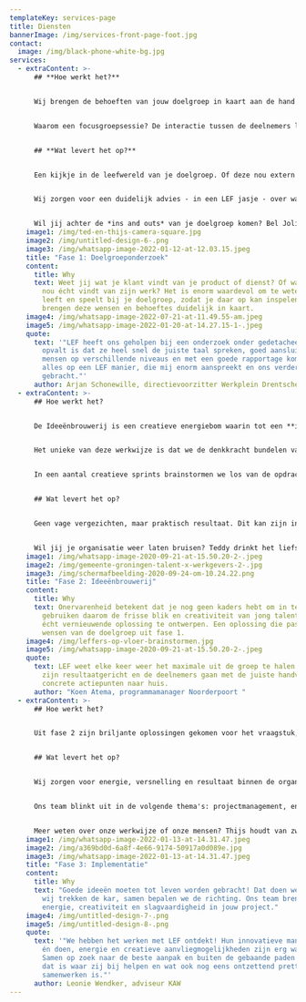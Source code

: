 ```yaml
---
templateKey: services-page
title: Diensten
bannerImage: /img/services-front-page-foot.jpg
contact:
  image: /img/black-phone-white-bg.jpg
services:
  - extraContent: >-
      ## **Hoe werkt het?**


      Wij brengen de behoeften van jouw doelgroep in kaart aan de hand van **kwalitatief doelgroeponderzoek**, door middel van focusgroepen en co-creatie.


      Waarom een focusgroepsessie? De interactie tussen de deelnemers levert extra waardevolle informatie op over hun ervaringen, frustraties en behoeften. Waar vragenlijsten en enquêtes een hoop platte data geven, zorgt een focusgroep voor een driedimensionaal beeld waarin de 'waarom' van een bepaalde zienswijze sterk naar voren komt. 


      ## **Wat levert het op?**


      Een kijkje in de leefwereld van je doelgroep. Of deze nou extern (de klant of afnemer), of intern (de medewerker) is, de belangrijkste vraag is wat de doelgroep nou écht wil. En waarom is dat hun behoefte? Maar ook, wat voor ideeën hebben ze zelf om hierin te voorzien?  


      Wij zorgen voor een duidelijk advies - in een LEF jasje - over wat er nodig is om de juiste veranderingen of verbeteringen in gang te zetten. Heb je daarvoor nog meer inspiratie nodig? Dan helpen we je graag in **Fase 2.**


      Wil jij achter de *ins and outs* van je doelgroep komen? Bel Joline. Ze houdt van een extra sterke cappuccino en zegt geen nee tegen een chocoladekoekje: **joline@lefgroningen.nl** of **06-246 76 712**
    image1: /img/ted-en-thijs-camera-square.jpg
    image2: /img/untitled-design-6-.png
    image3: /img/whatsapp-image-2022-01-12-at-12.03.15.jpeg
    title: "Fase 1: Doelgroeponderzoek"
    content:
      title: Why
      text: Weet jij wat je klant vindt van je product of dienst? Of wat je medewerker
        nou écht vindt van zijn werk? Het is enorm waardevol om te weten wat er
        leeft en speelt bij je doelgroep, zodat je daar op kan inspelen. Wij
        brengen deze wensen en behoeftes duidelijk in kaart.
    image4: /img/whatsapp-image-2022-07-21-at-11.49.55-am.jpeg
    image5: /img/whatsapp-image-2022-01-20-at-14.27.15-1-.jpeg
    quote:
      text: '"LEF heeft ons geholpen bij een onderzoek onder gedetacheerden en wat
        opvalt is dat ze heel snel de juiste taal spreken, goed aansluiten bij
        mensen op verschillende niveaus en met een goede rapportage komen. Dit
        alles op een LEF manier, die mij enorm aanspreekt en ons verder heeft
        gebracht."'
      author: Arjan Schonewille, directievoorzitter Werkplein Drentsche Aa
  - extraContent: >-
      ## Hoe werkt het?


      De Ideeënbrouwerij is een creatieve energiebom waarin tot een **innovatieve** **oplossing** komen voor een vraagstuk. Het kan een vervolg zijn van de opgehaalde informatie uit het doelgroeponderzoek in fase 1 óf een nieuw vraagstuk. 


      Het unieke van deze werkwijze is dat we de denkkracht bundelen van een team van jong talent tussen de 18 en 35 jaar, allemaal met verschillende expertises en perspectieven. Niet geremd door ervaring – *out of the box* en buiten de vaste kaders. Dat is namelijk een stuk gemakkelijker als er nog geen *box* is om ín te denken. Erg belangrijk in een creatieve sprint. 


      In een aantal creatieve sprints brainstormen we los van de opdrachtgever om een frisse blik te kunnen behouden, maar ook samen, om de ervaring vanuit de organisatie te mixen met ons team.


      ## Wat levert het op?


      Geen vage vergezichten, maar praktisch resultaat. Dit kan zijn in de vorm van bijvoorbeeld een strategie, een sterke businesscase of een vernieuwend product. En daarbij een gratis bak vol inspiratie. Samen met de opdrachtgever maken we een actieplan voor de implementatie in fase 3.


      Wil jij je organisatie weer laten bruisen? Teddy drinkt het liefst bubbeltjeswater met een schijfje citroen: **teddy@lefgroningen.nl** of **06-522 51 395**
    image1: /img/whatsapp-image-2020-09-21-at-15.50.20-2-.jpeg
    image2: /img/gemeente-groningen-talent-x-werkgevers-2-.jpg
    image3: /img/schermafbeelding-2020-09-24-om-10.24.22.png
    title: "Fase 2: Ideeënbrouwerij"
    content:
      title: Why
      text: Onervarenheid betekent dat je nog geen kaders hebt om in te denken. Wij
        gebruiken daarom de frisse blik en creativiteit van jong talent om een
        écht vernieuwende oplossing te ontwerpen. Een oplossing die past bij de
        wensen van de doelgroep uit fase 1.
    image4: /img/leffers-op-vloer-brainstormen.jpg
    image5: /img/whatsapp-image-2020-09-21-at-15.50.20-2-.jpeg
    quote:
      text: LEF weet elke keer weer het maximale uit de groep te halen. De sessies
        zijn resultaatgericht en de deelnemers gaan met de juiste handvatten en
        concrete actiepunten naar huis.
      author: "Koen Atema, programmamanager Noorderpoort "
  - extraContent: >-
      ## Hoe werkt het?


      Uit fase 2 zijn briljante oplossingen gekomen voor het vraagstuk, je hebt zelf een goed idee of je hebt gewoon handen tekort: wat de uitdaging ook is, wij zetten jouw ambitie om naar realiteit. Dat doen we met ons team van *young professionals*, op een enthousiaste manier én met lef! Draagvlak creëren op alle niveau's staat daarin centraal. We ontzorgen jou en je team en zorgen ervoor dat het project of innovatietraject in mum van tijd succesvol wordt afgerond. Dan kun jij je blijven focussen op je eigen (al veel te drukke) agenda!


      ## Wat levert het op?


      Wij zorgen voor energie, versnelling en resultaat binnen de organisatie. En we heten LEF, dus we vinden het leuk om jou uit te dagen om óók buiten de lijntjes te kleuren. Gezond voor iedereen! 


      Ons team blinkt uit in de volgende thema's: projectmanagement, energietransitie, innovatietrajecten en productontwikkeling, participatietrajecten en (online) marketing. De vorm waarin we in te zetten bepalen we op basis van jouw behoefte. Uurbasis, projectbasis, detachering – wat het best past bij het project en jouw organisatie. 


      Meer weten over onze werkwijze of onze mensen? Thijs houdt van zwarte koffie, het liefst met een koekje: **thijs@lefgroningen.nl** of **06-139 72 693.**
    image1: /img/whatsapp-image-2022-01-13-at-14.31.47.jpeg
    image2: /img/a369bd0d-6a8f-4e66-9174-50917a0d089e.jpg
    image3: /img/whatsapp-image-2022-01-13-at-14.31.47.jpeg
    title: "Fase 3: Implementatie"
    content:
      title: Why
      text: "Goede ideeën moeten tot leven worden gebracht! Dat doen we samen met jou:
        wij trekken de kar, samen bepalen we de richting. Ons team brengt
        energie, creativiteit en slagvaardigheid in jouw project."
    image4: /img/untitled-design-7-.png
    image5: /img/untitled-design-8-.png
    quote:
      text: '"We hebben het werken met LEF ontdekt! Hun innovatieve manier van denken
        én doen, energie en creatieve aanvliegmogelijkheden zijn erg waardevol.
        Samen op zoek naar de beste aanpak en buiten de gebaande paden treden,
        dat is waar zij bij helpen en wat ook nog eens ontzettend prettig
        samenwerken is."'
      author: Leonie Wendker, adviseur KAW
---
```

